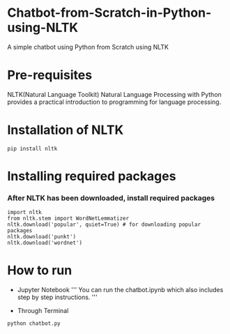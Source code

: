 # Chatbot-from-Scratch-in-Python-using-NLTK
A simple chatbot using Python from Scratch using NLTK

# Pre-requisites
NLTK(Natural Language Toolkit)
Natural Language Processing with Python provides a practical introduction to programming for language processing.

# Installation of NLTK
`pip install nltk`

# Installing required packages
### After NLTK has been downloaded, install required packages
```
import nltk
from nltk.stem import WordNetLemmatizer
nltk.download('popular', quiet=True) # for downloading popular packages
nltk.download('punkt')
nltk.download('wordnet')
```
# How to run
- Jupyter Notebook
'''
You can run the chatbot.ipynb which also includes step by step instructions.
'''

- Through Terminal
```
python chatbot.py
```
